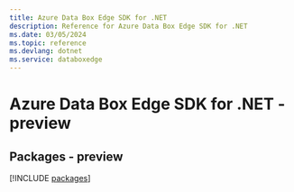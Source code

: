 ```yaml
---
title: Azure Data Box Edge SDK for .NET
description: Reference for Azure Data Box Edge SDK for .NET
ms.date: 03/05/2024
ms.topic: reference
ms.devlang: dotnet
ms.service: databoxedge
---
```

# Azure Data Box Edge SDK for .NET - preview
## Packages - preview
[!INCLUDE [packages](data-box-edge-index.md)]